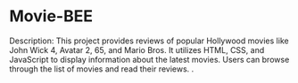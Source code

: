 # Movie-BEE
Description: This project provides reviews of popular Hollywood movies like John Wick 4, Avatar 2, 65, and Mario Bros. It utilizes HTML, CSS, and JavaScript to display information about the latest movies. Users can browse through the list of movies and read their reviews. .
